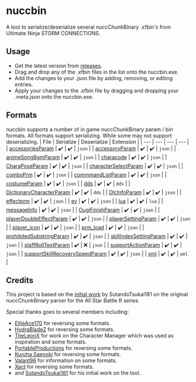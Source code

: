 # nuccbin
A tool to serialize/deserialize several nuccChunkBinary .xfbin's from Ultimate Ninja STORM CONNECTIONS.

## Usage
- Get the latest version from [releases](https://github.com/maxcabd/nuccbin/releases).
- Drag and drop any of the .xfbin files in the list onto the nuccbin.exe.
- Add the changes to your .json file by adding, removing, or editing entries.
- Apply your changes to the .xfbin file by dragging and dropping your .meta.json onto the nuccbin.exe.

## Formats
nuccbin supports a number of in game nuccChunkBinary param / bin formats. All formats support serializing. While some may not support deserializing.
| File | Serialize | Deserialize | Extension |
| --- | --- | --- | --- |
| [accessoriesParam](https://github.com/maxcabd/nuccbin/blob/main/src/nucc_binary/accessories_param.rs) | ✔️ | ✔️ | `json` |
| [accessoryParam](https://github.com/maxcabd/nuccbin/blob/main/src/nucc_binary/accessory_param.rs) | ✔️ | ✔️ | `json` |
| [animeSongBgmParam](https://github.com/maxcabd/nuccbin/blob/main/src/nucc_binary/anime_song_bgm_param.rs) | ✔️ | ✔️ | `json` |
| [characode](https://github.com/maxcabd/nuccbin/blob/main/src/nucc_binary/characode.rs) | ✔️ | ✔️  | `json` |
| [CharaPoseParam](https://github.com/maxcabd/nuccbin/blob/main/src/nucc_binary/chara_pose_param.rs) | ✔️ | ✔️ | `json` |
| [characterSelectParam](https://github.com/maxcabd/nuccbin/blob/main/src/nucc_binary/character_select_param.rs) | ✔️ | ✔️ | `json` |
| [comboPrm](https://github.com/maxcabd/nuccbin/blob/main/src/nucc_binary/combo_prm.rs) | ✔️ | ✔️ | `json` |
| [commmandListParam](https://github.com/maxcabd/nuccbin/blob/main/src/nucc_binary/command_list_param.rs) | ✔️ | ✔️ | `json` |
| [costumeParam](https://github.com/maxcabd/nuccbin/blob/main/src/nucc_binary/costume_param.rs) | ✔️ | ✔️ | `json` |
| [dds](https://github.com/maxcabd/nuccbin/blob/main/src/nucc_binary/dds.rs) | ✔️ | ✔️ |  `dds` |
| [DictionaryCharacterParam](https://github.com/maxcabd/nuccbin/blob/main/src/nucc_binary/dictionary_character_param.rs) | ✔️ | ✔️ |  `dds` |
| [DlcInfoParam](https://github.com/maxcabd/nuccbin/blob/main/src/nucc_binary/dlc_info_param.rs) | ✔️ | ✔️ | `json` |
| [effectprm](https://github.com/maxcabd/nuccbin/blob/main/src/nucc_binary/effectprm.rs) | ✔️ | ✔️ | `json` | 
| [ev](https://github.com/maxcabd/nuccbin/blob/main/src/nucc_binary/ev.rs) | ✔️ | ✔️ | `json` | 
| [lua](https://github.com/maxcabd/nuccbin/blob/main/src/nucc_binary/lua.rs) | ✔️ | ✔️ | `lua` | 
| [messageInfo](https://github.com/maxcabd/nuccbin/blob/main/src/nucc_binary/message_info.rs) | ✔️ | ✔️ | `json` | 
| [OugiFinishParam](https://github.com/maxcabd/nuccbin/blob/main/src/nucc_binary/message_info.rs) | ✔️ | ✔️ | `json` | 
| [playerDoubleEffectParam](https://github.com/maxcabd/nuccbin/blob/main/src/nucc_binary/player_double_effect_param.rs) | ✔️ | ✔️ | `json` |
| [playerSettingParam](https://github.com/maxcabd/nuccbin/blob/main/src/nucc_binary/player_setting_param.rs) | ✔️ | ✔️ | `json` | 
| [player_icon](https://github.com/maxcabd/nuccbin/blob/main/src/nucc_binary/player_icon.rs) | ✔️ | ✔️ | `json` | 
| [prm_load](https://github.com/maxcabd/nuccbin/blob/main/src/nucc_binary/player_icon.rs) | ✔️ | ✔️ | `json` |
| [prohibitedSubstringParam](https://github.com/maxcabd/nuccbin/blob/main/src/nucc_binary/prohibited_substring_param) | ✔️ | ✔️ | `json` |
| [skillIndexSettingParam](https://github.com/maxcabd/nuccbin/blob/main/src/nucc_binary/skill_index_setting_param.rs) | ✔️ | ✔️ | `json` |
| [staffRollTextParam](https://github.com/maxcabd/nuccbin/blob/main/src/nucc_binary/staff_roll_text_param.rs) | ✔️ | ❌ | `json` | 
| [supportActionParam](https://github.com/maxcabd/nuccbin/blob/main/src/nucc_binary/support_action_param.rs) | ✔️ | ✔️ | `json` |
| [supportSkillRecoverySpeedParam](https://github.com/maxcabd/nuccbin/blob/main/src/nucc_binary/support_skill_recovery_speed_param.rs) | ✔️ | ✔️ | `json` |
| [xml](https://github.com/maxcabd/nuccbin/blob/main/src/nucc_binary/xml.rs) | ✔️ | ✔️ | `xml` | 


## Credits
This project is based on the [initial work](https://github.com/SutandoTsukai181/xfbin-nucc-binary) by SutandoTsukai181 on the original nuccChunkBinary parser for the All Star Battle R series.

Special thanks goes to several members including:
* [EliteAce170](https://www.youtube.com/@EliteAce) for reversing some formats.
* [HydraBladeZ](https://github.com/Al-Hydra) for reversing some formats.
* [TheLeonX](https://github.com/TheLeonX) for work on the Character Manager which was used as inspiration and some formats.
* [PortableProductions](https://www.youtube.com/@PortableProductions) for reversing some formats.
* [Kuroha Saenoki](https://www.youtube.com/@KurohaSaenoki) for reversing some formats.
* [Valant96](https://www.youtube.com/@valant96) for information on some formats.
* [Xact](https://www.youtube.com/@valant96) for reversing some formats.
* and [SutandoTsukai181](https://github.com/SutandoTsukai181) for his initial work on the tool.
